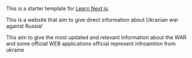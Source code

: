 This is a starter template for [Learn Next.js](https://nextjs.org/learn).


This is a website that aim to give direct information about Ukranian war against Russia!

This aim to give the most updated and relevant information about the WAR and some official WEB applications official represent infroamtion from ukraine
